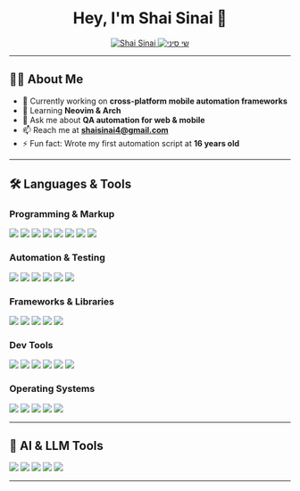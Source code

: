 <div align="center">
  
# Hey, I'm Shai Sinai 👋  

<a href="https://www.linkedin.com/in/sshai/" target="blank">
<img src="https://img.shields.io/badge/-LinkedIn-0077B5?style=for-the-badge&logo=linkedin&logoColor=white" alt="Shai Sinai"/>
</a>
<a href="mailto:shaisinai4@gmail.com">
<img src="https://img.shields.io/badge/-Email-D14836?style=for-the-badge&logo=gmail&logoColor=white" alt="שי סיני"/>
</a>

</div>

---

## 👨‍💻 About Me  

- 🔭 Currently working on **cross-platform mobile automation frameworks**  
- 🌱 Learning **Neovim & Arch**  
- 💬 Ask me about **QA automation for web & mobile**  
- 📫 Reach me at **shaisinai4@gmail.com**  
- ⚡ Fun fact: Wrote my first automation script at **16 years old**  

---

## 🛠️ Languages & Tools  

### Programming & Markup
<p align="left">
<img src="https://img.shields.io/badge/TypeScript-007ACC?style=for-the-badge&logo=typescript&logoColor=white"/>
<img src="https://img.shields.io/badge/JavaScript-F7DF1E?style=for-the-badge&logo=javascript&logoColor=black"/>
<img src="https://img.shields.io/badge/Java-007396?style=for-the-badge&logo=java&logoColor=white"/>
<img src="https://img.shields.io/badge/Python-3670A0?style=for-the-badge&logo=python&logoColor=ffdd54"/>
<img src="https://img.shields.io/badge/JSON-5E5C5C?style=for-the-badge&logo=json&logoColor=white"/>
<img src="https://img.shields.io/badge/HTML5-E34F26?style=for-the-badge&logo=html5&logoColor=white"/>
<img src="https://img.shields.io/badge/CSS3-1572B6?style=for-the-badge&logo=css3&logoColor=white"/>
<img src="https://img.shields.io/badge/Markdown-000000?style=for-the-badge&logo=markdown&logoColor=white"/>
</p>

### Automation & Testing
<p align="left">
<img src="https://img.shields.io/badge/Appium-EE3769?style=for-the-badge&logo=appium&logoColor=white"/>
<img src="https://img.shields.io/badge/Detox-000000?style=for-the-badge&logo=detox&logoColor=white"/>
<img src="https://img.shields.io/badge/WebdriverIO-EA5906?style=for-the-badge&logo=webdriverio&logoColor=white"/>
<img src="https://img.shields.io/badge/Selenium-43B02A?style=for-the-badge&logo=selenium&logoColor=white"/>
<img src="https://img.shields.io/badge/Cypress-69D3A7?style=for-the-badge&logo=cypress&logoColor=white"/>
<img src="https://img.shields.io/badge/Detox-000000?style=for-the-badge&logo=detox&logoColor=white"/>
</p>

### Frameworks & Libraries
<p align="left">
<img src="https://img.shields.io/badge/Jest-C21325?style=for-the-badge&logo=jest&logoColor=white"/>
<img src="https://img.shields.io/badge/Mocha-8D6748?style=for-the-badge&logo=mocha&logoColor=white"/>
<img src="https://img.shields.io/badge/React_Native-20232A?style=for-the-badge&logo=react&logoColor=61DAFB"/>
<img src="https://img.shields.io/badge/React-20232A?style=for-the-badge&logo=react&logoColor=61DAFB"/>
<img src="https://img.shields.io/badge/Axios-671ddf?style=for-the-badge&logo=axios&logoColor=white"/>
</p>

### Dev Tools
<p align="left">
<img src="https://img.shields.io/badge/Git-E44C30?style=for-the-badge&logo=git&logoColor=white"/>
<img src="https://img.shields.io/badge/Postman-FF6C37?style=for-the-badge&logo=postman&logoColor=white"/>
<img src="https://img.shields.io/badge/VSCode-007ACC?style=for-the-badge&logo=visual-studio-code&logoColor=white"/>
<img src="https://img.shields.io/badge/IntelliJ-000000?style=for-the-badge&logo=intellij-idea&logoColor=white"/>
<img src="https://img.shields.io/badge/Xcode-007ACC?style=for-the-badge&logo=Xcode&logoColor=white"/>
<img src="https://img.shields.io/badge/NeoVim-57A143?style=for-the-badge&logo=neovim&logoColor=white"/>
</p>

### Operating Systems
<p align="left">
<img src="https://img.shields.io/badge/Arch_Linux-1793D1?style=for-the-badge&logo=arch-linux&logoColor=white"/>
<img src="https://img.shields.io/badge/macOS-000000?style=for-the-badge&logo=apple&logoColor=white"/>
<img src="https://img.shields.io/badge/Windows-0078D6?style=for-the-badge&logo=windows&logoColor=white"/>
<img src="https://img.shields.io/badge/iOS-000000?style=for-the-badge&logo=ios&logoColor=white"/>
<img src="https://img.shields.io/badge/Android-3DDC84?style=for-the-badge&logo=android&logoColor=white"/>
</p>

---

## 🤖 AI & LLM Tools  

<p align="left">
<img src="https://img.shields.io/badge/ChatGPT-74aa9c?style=for-the-badge&logo=openai&logoColor=white"/>
<img src="https://img.shields.io/badge/Claude-D97757?style=for-the-badge&logo=claude&logoColor=white"/>
<img src="https://img.shields.io/badge/GitHub_Copilot-000000?style=for-the-badge&logo=githubcopilot&logoColor=white"/>
<img src="https://img.shields.io/badge/HuggingFace-FDEE21?style=for-the-badge&logo=HuggingFace&logoColor=black"/>
<img src="https://img.shields.io/badge/Perplexity-1FB8CD?style=for-the-badge&logo=perplexity&logoColor=white"/>
</p>

---

<!--
## 📊 GitHub Stats  
<p align="center">
<img src="https://github-readme-stats.vercel.app/api?username=lemun&theme=radical&count_private=true&show_icons=true&bg_color=90,8454c8,7100d3&text_color=FFF&title_color=FFF&icon_color=FFF" />
</p>
-->

